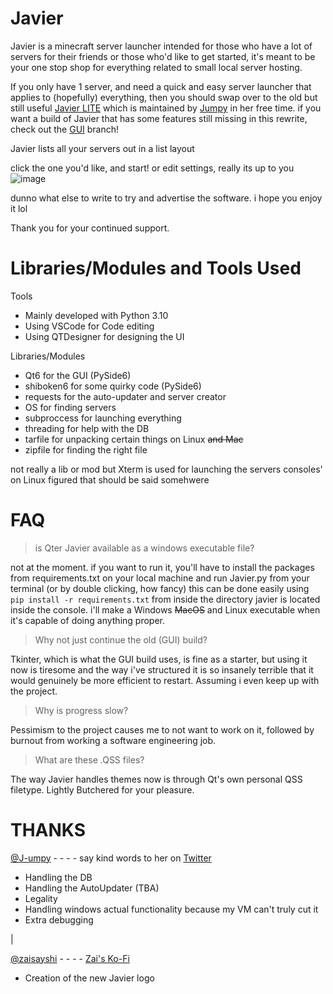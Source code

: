 # Javier
Javier is a minecraft server launcher intended for those who have a lot of servers for their friends or those who'd like to get started, it's meant to be your one stop shop for everything related to small local server hosting. 

If you only have 1 server, and need a quick and easy server launcher that applies to (hopefully) everything, then you should swap over to the old but still useful [Javier LITE](https://github.com/Neeko-iko/JavierLauncher/tree/LITE) which is maintained by [Jumpy](https://www.github.com/J-umpy) in her free time.
if you want a build of Javier that has some features still missing in this rewrite, check out the [GUI](https://github.com/Neeko-iko/JavierLauncher/tree/GUI) branch!


Javier lists all your servers out in a list layout 

click the one you'd like, and start! or edit settings, really its up to you
![image](https://user-images.githubusercontent.com/45524401/205516304-95e6a701-fd2c-4bdc-9663-15bc6eaa5e28.png)


dunno what else to write to try and advertise the software.  i hope you enjoy it lol


Thank you for your continued support.


# Libraries/Modules and Tools Used
Tools
 - Mainly developed with Python 3.10
 - Using VSCode for Code editing
 - Using QTDesigner for designing the UI

Libraries/Modules
 - Qt6 for the GUI (PySide6)
 - shiboken6 for some quirky code (PySide6)
 - requests for the auto-updater and server creator
 - OS for finding servers
 - subproccess for launching everything
 - threading for help with the DB
 - tarfile for unpacking certain things on Linux ~~and Mac~~
 - zipfile for finding the right file

not really a lib or mod but Xterm is used for launching the servers consoles' on Linux
figured that should be said somehwere


# FAQ
> is Qter Javier available as a windows executable file?

not at the moment. if you want to run it, you'll have to install the packages from requirements.txt on your local machine and run Javier.py from your terminal (or by double clicking, how fancy)
this can be done easily using ` pip install -r requirements.txt` from inside the directory javier is located inside the console.
i'll make a Windows ~~MacOS~~ and Linux executable when it's capable of doing anything proper. 

> Why not just continue the old (GUI) build?

Tkinter, which is what the GUI build uses, is fine as a starter, but using it now is tiresome and the way i've structured it is so insanely terrible that it would genuinely be more efficient to restart.  Assuming i even keep up with the project.

> Why is progress slow?

Pessimism to the project causes me to not want to work on it, followed by burnout from working a software engineering job.

> What are these .QSS files?

The way Javier handles themes now is through Qt's own personal QSS filetype.  Lightly Butchered for your pleasure.



# THANKS
[@J-umpy](https://www.github.com/jumpyvonvagabond) - - - - say kind words to her on [Twitter](https://twitter.com/J_umpy)
 - Handling the DB 
 - Handling the AutoUpdater (TBA)
 - Legality 
 - Handling windows actual functionality because my VM can't truly cut it
 - Extra debugging

|

[@zaisayshi](https://twitter.com/zaisayshi) - - - - [Zai's Ko-Fi](https://ko-fi.com/zaisayshi)
 - Creation of the new Javier logo
 


